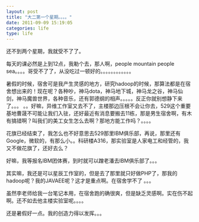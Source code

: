 ```yaml
---
layout: post
title: "大二第一个星期。。。。"
date: 2011-09-09 15:19:05
categories: life
type: life
---
```


还不到两个星期，我就受不了了。 

每天的课必然是上到12点，我勒个去，那人啊，people mountain people sea。。。。哥受不了了，从没吃过一顿好的。。。。。。。。。。。。 

暑假的时候，宿舍可是我产生灵感的地方，研究hadoop的时候，那算法都是在宿舍想出来的！现在呢？各种吵，神马dota，神马地下城，神马龙之谷，神马仙剑，神马魔兽世界，各种音乐，还有郭德纲的相声。。。。。反正你就别想静下来了。。。 。。好嘛，异维工作室又去不了，主楼那边压根不会让你去，529这个重要基地曹晟不可能让我们入驻，还好最近有消息要搬去11栋，那是男生宿舍啊，有木有搞错啊？叫我们的美工女生怎么去啊？那地方能工作吗？。。。。
 
花旗已经结束了，我怎么也不好意思去529那里IBM俱乐部，再说，那里还有Google，微软的，有那么小。。科研楼A316，那实验室是人家电工和经管的，我又不做花旗了，还好去么？

好嘛，我等报名IBM团体赛，到时就可以蹭老潘去IBM俱乐部了。。。

其实嘛，我还是可以星辰工作室的，但是去了那里就只好做PHP了，那我的hadoop呢？我的JAVAEE呢？这才是重点啊。在宿舍学不了 。。。

虽然李老师给我一台笔记本用，在宿舍跑的确很爽，但是缺乏灵感啊。实在伤不起啊。还不如去他主楼实验室呢。。。。

还是暑假好一点。我的创造力得以发挥。。。
